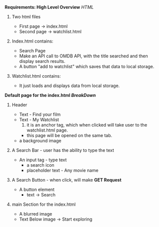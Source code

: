 **Requirements: High Level Overview**
_HTML_

1. Two html files

   - First page -> index.html
   - Second page -> watchlist.html

2. Index.html contains:

   - Search Page
   - Make an API call to OMDB API, with the title searched and then display search results.
   - A button "add to watchlist" which saves that data to local storage.

3. Watchlist.html contains:
   - It just loads and displays data from local storage.

**Default page for the index.html _BreakDown_**

1.  Header

    - Text - Find your film
    - Text - My Watchlist
      1. it is an anchor tag, which when clicked will take user to the watchlist.html page.
      - this page will be opened on the same tab.
    - a background image

2.  A Search Bar - user has the ability to type the text

    - An input tag - type text
      - a search icon
      - placeholder text - Any movie name

3.  A Search Button - when click, will make **GET Request**

    - A button element
      - text -> Search

4.  main Section for the index.html
    - A blurred image
    - Text Below image -> Start exploring
